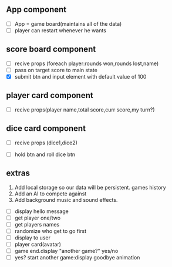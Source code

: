 ## App component

- [ ] App = game board(maintains all of the data)
- [ ] player can restart whenever he wants

## score board component

- [ ] recive props (foreach player:rounds won,rounds lost,name)
- [ ] pass on target score to main state
- [x] submit btn and input element with default value of 100

## player card component

- [ ] recive props(player name,total score,curr score,my turn?)

## dice card component

- [ ] recive props (dice1,dice2)
- [ ] hold btn and roll dice btn














## extras
 1. Add local storage so our data will be persistent. games history
 2. Add an AI to compete against
 3. Add background music and sound effects.
- [ ] display hello message
- [ ] get player  one/two
- [ ] get players names
- [ ] randomize who get to go first
- [ ] display to user
- [ ] player card(avatar)
- [ ] game end.display "another game?" yes/no
- [ ] yes? start another game:display goodbye animation